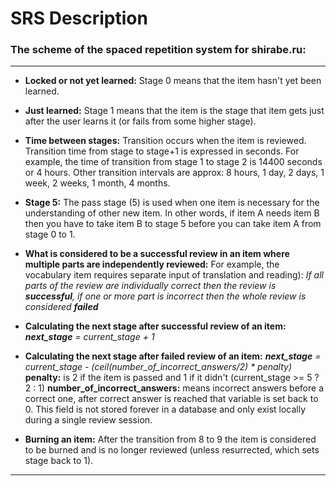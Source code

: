 # SRS Description
### The scheme of the spaced repetition system for shirabe.ru:
---
* **Locked or not yet learned:** Stage 0 means that the item hasn't yet been learned. 

* **Just learned:** Stage 1 means that the item is the stage that item gets just after the user learns it (or fails from some higher stage).

* **Time between stages:** Transition occurs when the item is reviewed. Transition time from stage to stage+1 is expressed in seconds. For example, the time of transition from stage 1 to stage 2 is 14400 seconds or 4 hours. Other transition intervals are approx: 8 hours, 1 day, 2 days, 1 week, 2 weeks, 1 month, 4 months. 

* **Stage 5:** The pass stage (5) is used when one item is necessary for the understanding of other new item. In other words, if item A needs item B then you have to take item B to stage 5 before you can take item A from stage 0 to 1.

* **What is considered to be a successful review in an item where multiple parts are independently reviewed:**
For example, the vocabulary item requires separate input of translation and reading):
*If all parts of the review are individually correct then the review is **successful**, if one or more part is incorrect then the whole review is considered **failed***

* **Calculating the next stage after successful review of an item:**
***next_stage** = current_stage + 1*

* **Calculating the next stage after failed review of an item:**
***next_stage** = current_stage - (ceil(number_of_incorrect_answers/2) * penalty)*
**penalty:** is 2 if the item is passed and 1 if it didn't (current_stage >= 5 ? 2 : 1)
**number_of_incorrect_answers:** means incorrect answers before a correct one, after correct answer is reached that variable is set back to 0. This field is not stored forever in a database and only exist locally during a single review session.

* **Burning an item:** After the transition from 8 to 9 the item is considered to be burned and is no longer reviewed (unless resurrected, which sets stage back to 1). 
---